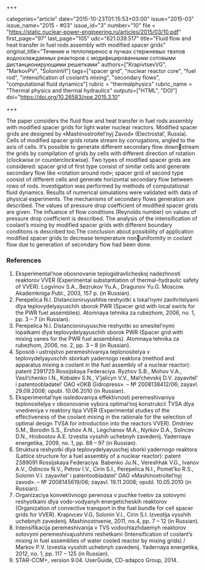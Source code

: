 +++

categories="article"
date="2015-10-23T01:15:53+03:00"
issue="2015-03"
issue_name="2015 - #03"
issue_id="3"
number="10"
file = "https://static.nuclear-power-engineering.ru/articles/2015/03/10.pdf"
first_page="97"
last_page="105"
udc="621.039.517"
title="Fluid flow and heat transfer in fuel rods assembly with modified spacer grids"
original_title="Течение и теплоперенос в пучках стержневых твэлов водоохлаждаемых реакторов с модифицированными сотовыми дистанционирующими решетками"
authors=["KrapivtsevVG", "MarkovPV", "SoloninVI"]
tags=["spacer grid", "nuclear reactor core", "fuel rod", "intensification of coolant’s mixing", "secondary flows", "computational fluid dynamics"]
rubric = "thermalphysics"
rubric_name = "Thermal physics and thermal hydraulics"
outputs=["HTML", "DOI"]
doi="https://doi.org/10.26583/npe.2015.3.10"

+++

The paper considers the fluid flow and heat transfer in fuel rods assembly with modified spacer grids for light water nuclear reactors. Modified spacer grids are designed by «Mashinostroitel’nyj Zavod» (Electrostal’, Russia). Cells of modified spacer grids rotate stream by corrugations, angled to the axis of cells. It’s possible to generate different secondary flow downstream the grids by compilation of grids by cells with different direction of rotation (clockwise or counterclockwise). Two types of modified spacer grids are considered: spacer grid of first type consist of similar cells and generate secondary flow like «rotation around rod»; spacer grid of second type consist of different cells and generate horizontal secondary flow between rows of rods. Investigation was performed by methods of computational fluid dynamics. Results of numerical simulations were validated with data of physical experiments. The mechanisms of secondary flows generation are described. The values of pressure drop coefficient of modified spacer grids are given. The influence of flow conditions (Reynolds number) on values of pressure drop coefficient is described. The analysis of the intensification of coolant’s mixing by modified spacer grids with different boundary conditions is described too.The conclusion about possibility of application modified spacer grids to decrease temperature nonuniformity in coolant flow due to generation of secondary flow had been done.

### References

1. Eksperimental’noe obosnovanie teplogidravlicheskoj nadezhnosti reaktorov VVER (Experimental substantiation of thermal-hydraulic safety of VVER). Logvinov S.A., Bezrukov Yu.A., Dragunov Yu.G. Moscow. Akademkniga Publ., 2003, 157 p. (in Russian).
2. Perepelica N.I. Distancioniruyushhie reshyotki s lokal’nymi zavihritelyami dlya teplovydelyayuschih sborok PWR (Spacer grid with local swirls for the PWR fuel assemblies). Atomnaya tehnika za rubezhom, 2006, no. 1, pp. 3 – 7 (in Russian).
3. Perepelica N.I. Distancioniruyuschie reshyotki so smesitel’nymi lopatkami dlya teplovydelyayuschih sborok PWR (Spacer grid with mixing vanes for the PWR fuel assemblies). Atomnaya tehnika za rubezhom, 2006, no. 2, pp. 3 – 8 (in Russian).
4. Sposob i ustrojstvo peremeshivaniya teplonositelya v teplovydelyayuschih sborkah yadernogo reaktora (method and apparatus mixing a coolant in the fuel assembly of a nuclear reactor): patent 2391725 Rossijskaya Federaciya. Ryzhov S.B., Mohov V.A., Vasil’chenko I.N., Kobalev S.N., V’jalicyn V.V., Mal’chevskij D.V. zayavitel’ i patentoobladatel’ OAO «OKB Gidropress». – № 2008138412/06; zayavl. 29.09.2008; opubl. 10.06.2010 (in Russian).
5. Eksperimental’nye issledovaniya effektivnosti peremeshivaniya teplonositelya v obosnovanie vybora optimal’noj konstrukcii TVSA dlya vnedreniya v reaktory tipa VVER (Experimental studies of the effectiveness of the coolant mixing in the rationale for the selection of optimal design TVSA for introduction into the reactors VVER). Dmitriev S.M., Borodin S.S., Ershov A.N., Legchanov M.A., Nyrkov D.A., Solncev D.N., Hrobostov A.E. Izvestia vysshih uchebnyh zavedenij. Yadernaya energetika, 2009, no. 1, pp. 88 – 97 (in Russian).
6. Struktura reshyotki dlya teplovydelyayuschej sborki yadernogo reaktora (Lattice structure for a fuel assembly of a nuclear reactor): patent 2389091 Rossijskaya Federaciya. Babenko Ju.N., Vereshhak V.G., Ivanov A.V., Odincov N.V., Petrov I.V., Cirin S.I., Perepelica N.I., Pomet’ko R.S., Solonin V.I. zayavitel’ i patentoobladatel’ OAO «Mashinostroitel’nyj zavod». – № 2008145619/06; zayavl. 19.11.2008; opubl. 10.05.2010 (in Russian).
7. Organizaciya konvektivnogo perenosa v puchke tvelov za sotovymi reshyotkami dlya vodo-vodyanyh energeticheskih reaktorov (Organization of convective transport in the fuel bundle for cell spacer grids for VVER). Krapivcev V.G, Solonin V.I., Cirin S.I. Izvestija vysshih uchebnyh zavedenij. Mashinostroenie, 2011, no.4, pp. 7 – 12 (in Russian).
8. Intensifikacija peremeshivanija v TVS vodoohlazhdaemyh reaktorov sotovymi peremeshivajushhimi reshetkami (Intensification of coolant’s mixing in fuel assemblies of water cooled reactor by mixing grids) / Markov P.V. Izvestia vysshih uchebnyh zavedenij. Yadernaya energetika, 2012, no. 1, pp. 117 – 125 (in Russian).
9. STAR-CCM+, version 9.04. UserGuide, CD-adapco Group, 2014.